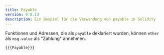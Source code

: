 ```yaml
---
title: Payable
version: 0.8.13
description: Ein Bespiel für die Verwendung von payable in Solidity
---
```


Funktionen und Adressen, die als `payable` deklariert wurden, können `ether` als `msg.value` als "Zahlung" annehmen. 

```solidity
{{{Payable}}}
```
